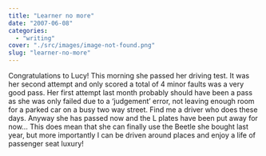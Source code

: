 ```yaml
---
title: "Learner no more"
date: "2007-06-08"
categories: 
  - "writing"
cover: "./src/images/image-not-found.png"
slug: "learner-no-more"
---
```


Congratulations to Lucy! This morning she passed her driving test. It was her second attempt and only scored a total of 4 minor faults was a very good pass. Her first attempt last month probably should have been a pass as she was only failed due to a ‘judgement’ error, not leaving enough room for a parked car on a busy two way street. Find me a driver who does these days. Anyway she has passed now and the L plates have been put away for now… This does mean that she can finally use the Beetle she bought last year, but more importantly I can be driven around places and enjoy a life of passenger seat luxury!
